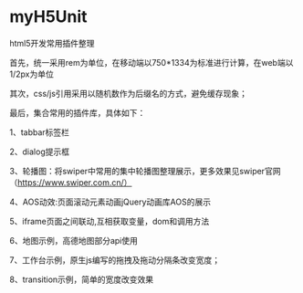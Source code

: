 # myH5Unit

html5开发常用插件整理

首先，统一采用rem为单位，在移动端以750*1334为标准进行计算，在web端以1/2px为单位

其次，css/js引用采用以随机数作为后缀名的方式，避免缓存现象；

最后，集合常用的插件库，具体如下：

1、tabbar标签栏

2、dialog提示框

3、轮播图：将swiper中常用的集中轮播图整理展示，更多效果见swiper官网（https://www.swiper.com.cn/）

4、AOS动效:页面滚动元素动画jQuery动画库AOS的展示

5、iframe页面之间联动,互相获取变量，dom和调用方法

6、地图示例，高德地图部分api使用

7、工作台示例，原生js编写的拖拽及拖动分隔条改变宽度；

8、transition示例，简单的宽度改变效果